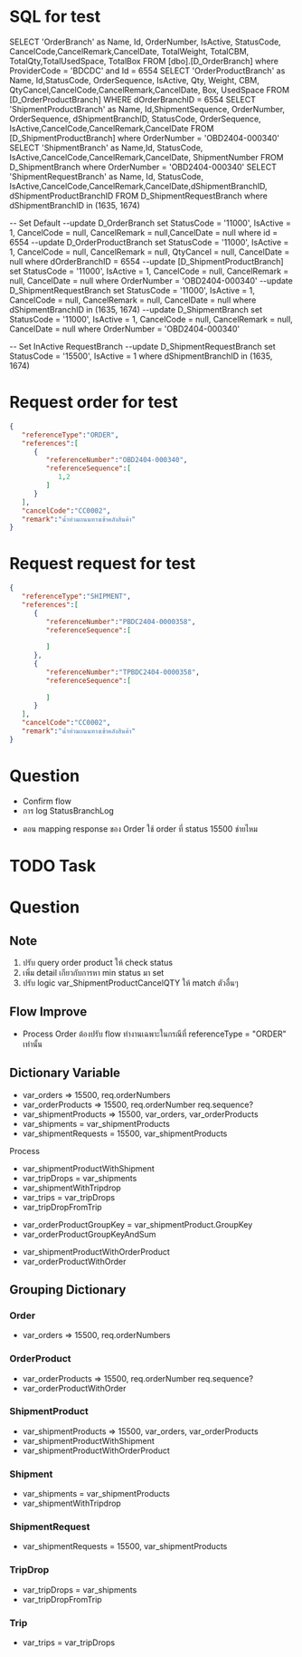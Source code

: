# SQL for test
SELECT 'OrderBranch' as Name, Id, OrderNumber, IsActive, StatusCode, CancelCode,CancelRemark,CancelDate, TotalWeight, TotalCBM, TotalQty,TotalUsedSpace, TotalBox FROM [dbo].[D_OrderBranch] where ProviderCode = 'BDCDC' and Id = 6554
SELECT 'OrderProductBranch' as Name, Id,StatusCode, OrderSequence, IsActive, Qty, Weight, CBM, QtyCancel,CancelCode,CancelRemark,CancelDate, Box, UsedSpace FROM [D_OrderProductBranch] WHERE dOrderBranchID = 6554
SELECT 'ShipmentProductBranch' as Name, Id,ShipmentSequence, OrderNumber, OrderSequence, dShipmentBranchID, StatusCode, OrderSequence, IsActive,CancelCode,CancelRemark,CancelDate FROM [D_ShipmentProductBranch] where OrderNumber = 'OBD2404-000340'
SELECT 'ShipmentBranch' as Name,Id, StatusCode, IsActive,CancelCode,CancelRemark,CancelDate, ShipmentNumber FROM D_ShipmentBranch where OrderNumber = 'OBD2404-000340'
SELECT 'ShipmentRequestBranch' as Name, Id, StatusCode, IsActive,CancelCode,CancelRemark,CancelDate,dShipmentBranchID, dShipmentProductBranchID FROM D_ShipmentRequestBranch where dShipmentBranchID in (1635, 1674)

-- Set Default
--update D_OrderBranch set StatusCode = '11000', IsActive = 1, CancelCode = null, CancelRemark = null,CancelDate = null where id = 6554
--update D_OrderProductBranch set StatusCode = '11000', IsActive = 1, CancelCode = null, CancelRemark = null, QtyCancel = null, CancelDate = null where dOrderBranchID = 6554
--update [D_ShipmentProductBranch] set StatusCode = '11000', IsActive = 1, CancelCode = null, CancelRemark = null, CancelDate = null where OrderNumber = 'OBD2404-000340'
--update D_ShipmentRequestBranch set StatusCode = '11000', IsActive = 1, CancelCode = null, CancelRemark = null, CancelDate = null where dShipmentBranchID in (1635, 1674)
--update D_ShipmentBranch set StatusCode = '11000', IsActive = 1, CancelCode = null, CancelRemark = null, CancelDate = null where OrderNumber = 'OBD2404-000340'

-- Set InActive RequestBranch
--update D_ShipmentRequestBranch set StatusCode = '15500', IsActive = 1 where dShipmentBranchID in (1635, 1674)

# Request order for test
```json
{ 
   "referenceType":"ORDER",
   "references":[
      {
         "referenceNumber":"OBD2404-000340",
         "referenceSequence":[
            1,2
         ]
      }
   ],
   "cancelCode":"CC0002",
   "remark":"น้ำท่วมถนนทางเข้าคลังสินค้า"
}
```

# Request request for test
```json
{ 
   "referenceType":"SHIPMENT",
   "references":[
      {
         "referenceNumber":"PBDC2404-0000358",
         "referenceSequence":[
           
         ]
      },
      {
         "referenceNumber":"TPBDC2404-0000358",
         "referenceSequence":[
           
         ]
      }
   ],
   "cancelCode":"CC0002",
   "remark":"น้ำท่วมถนนทางเข้าคลังสินค้า"
}

```

# Question

- Confirm flow
- การ log StatusBranchLog
* ตอน mapping response ของ Order ใช้ order ที่ status 15500 ช่ายไหม

# TODO Task

# Question


## Note
1. ปรับ query order product ให้ check status
2. เพิ่ม detail เกียวกับการหา min status มา set
3. ปรับ logic var_ShipmentProductCancelQTY ให้ match ตัวอื่นๆ

## Flow Improve
- Process Order ต้องปรับ flow ทำงานเฉพาะในกรณีที่ referenceType = "ORDER" เท่านั้น

## Dictionary Variable
- var_orders => 15500, req.orderNumbers
- var_orderProducts => 15500, req.orderNumber req.sequence?
- var_shipmentProducts => 15500, var_orders, var_orderProducts
- var_shipments = var_shipmentProducts
- var_shipmentRequests = 15500, var_shipmentProducts

Process
- var_shipmentProductWithShipment
- var_tripDrops = var_shipments
- var_shipmentWithTripdrop
- var_trips = var_tripDrops
- var_tripDropFromTrip
* var_orderProductGroupKey = var_shipmentProduct.GroupKey
* var_orderProductGroupKeyAndSum
- var_shipmentProductWithOrderProduct
- var_orderProductWithOrder


## Grouping Dictionary

### Order
- var_orders => 15500, req.orderNumbers

### OrderProduct
- var_orderProducts => 15500, req.orderNumber req.sequence?
- var_orderProductWithOrder

### ShipmentProduct
- var_shipmentProducts => 15500, var_orders, var_orderProducts
- var_shipmentProductWithShipment
- var_shipmentProductWithOrderProduct

### Shipment
- var_shipments = var_shipmentProducts
- var_shipmentWithTripdrop

### ShipmentRequest
- var_shipmentRequests = 15500, var_shipmentProducts

### TripDrop
- var_tripDrops = var_shipments
- var_tripDropFromTrip

### Trip
- var_trips = var_tripDrops